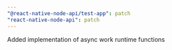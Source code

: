 ```yaml
---
"@react-native-node-api/test-app": patch
"react-native-node-api": patch
---
```


Added implementation of async work runtime functions
